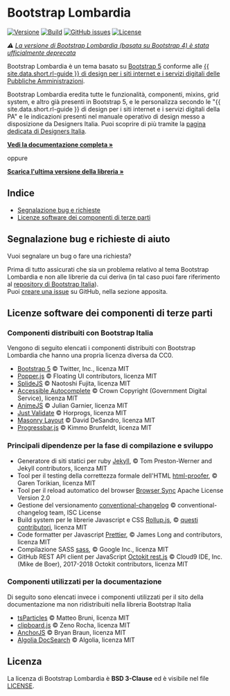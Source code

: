 # Bootstrap Lombardia

[![Versione](https://img.shields.io/npm/v/bootstrap-lombardia.svg?logo=npm)](https://github.com/RegioneLombardia/bootstrap-lombardia/releases)
[![Build](https://github.com/RegioneLombardia/bootstrap-lombardia/actions/workflows/publish-release.yml/badge.svg)](https://github.com/RegioneLombardia/bootstrap-lombardia/actions)
[![GitHub issues](https://img.shields.io/github/issues/RegioneLombardia/bootstrap-lombardia.svg)](https://github.com/RegioneLombardia/bootstrap-lombardia/issues)
[![License](https://img.shields.io/github/license/RegioneLombardia/bootstrap-lombardia.svg)](https://github.com/RegioneLombardia/bootstrap-lombardia/blob/main/LICENSE)


_⚠️ [La versione di Bootstrap Lombardia (basata su Bootstrap 4) è stata ufficialmente deprecata](https://github.com/italia/bootstrap-lombardia/tree/1.x)_

Bootstrap Lombardia è un tema basato su [Bootstrap 5](https://getbootstrap.com/docs/5.1/getting-started/introduction/) conforme alle [{{ site.data.short.rl-guide }} di design per i siti internet e i servizi digitali delle Pubbliche Amministrazioni](https://docs.italia.it/italia/design/lg-design-servizi-web/).

Bootstrap Lombardia eredita tutte le funzionalità, componenti, mixins, grid system, e altro già presenti in Bootstrap 5, e le personalizza secondo le "{{ site.data.short.rl-guide }} di design per i siti internet e i servizi digitali della PA" e le indicazioni presenti nel manuale operativo di design messo a disposizione da Designers Italia. Puoi scoprire di più tramite la [pagina dedicata di Designers Italia](https://designers.italia.it/linee-guida).

**[Vedi la documentazione completa »](https://regionelombardia.github.io/bootstrap-lombardia/)**

oppure

**[Scarica l'ultima versione della libreria »](https://github.com/regionelombardia/bootstrap-lombardia/releases)**

## Indice

- [Segnalazione bug e richieste](#segnalazione-bug-e-richieste-di-aiuto)
- [Licenze software dei componenti di terze parti](#licenze-software-dei-componenti-di-terze-parti)

## Segnalazione bug e richieste di aiuto

Vuoi segnalare un bug o fare una richiesta?

Prima di tutto assicurati che sia un problema relativo al tema Bootstrap Lombardia e non alle librerie da cui deriva
(in tal caso puoi fare riferimento al [repository di Bootstrap Italia](https://github.com/italia/bootstrap-italia)).  
Puoi [creare una issue](https://github.com/RegioneLombardia/bootstrap-lombardia/issues) su GitHub, nella sezione apposita.


## Licenze software dei componenti di terze parti

### Componenti distribuiti con Bootstrap Italia

Vengono di seguito elencati i componenti distribuiti con Bootstrap Lombardia che hanno una propria licenza diversa da CC0.

- [Bootstrap 5](https://getbootstrap.com) © Twitter, Inc., licenza MIT
- [Popper.js](https://popper.js.org) © Floating UI contributors, licenza MIT
- [SplideJS](https://splidejs.com) © Naotoshi Fujita, licenza MIT
- [Accessible Autocomplete](https://alphagov.github.io/accessible-autocomplete) © Crown Copyright (Government Digital Service), licenza MIT
- [AnimeJS](https://animejs.com) © Julian Garnier, licenza MIT
- [Just Validate](https://just-validate.dev) © Horprogs, licenza MIT
- [Masonry Layout](https://masonry.desandro.com) © David DeSandro, licenza MIT
- [Progressbar.js](https://kimmobrunfeldt.github.io/progressbar.js) © Kimmo Brunfeldt, licenza MIT

### Principali dipendenze per la fase di compilazione e sviluppo

- Generatore di siti statici per ruby [Jekyll](https://jekyllrb.com), © Tom Preston-Werner and Jekyll contributors, licenza MIT
- Tool per il testing della correttezza formale dell'HTML [html-proofer](https://github.com/gjtorikian/html-proofer), © Garen Torikian, licenza MIT
- Tool per il reload automatico del browser [Browser Sync](https://www.browsersync.io/) Apache License Version 2.0
- Gestione del versionamento [conventional-changelog](https://github.com/conventional-changelog/conventional-changelog/) © conventional-changelog team, ISC License
- Build system per le librerie Javascript e CSS [Rollup.js](https://rollupjs.org/), © [questi contributori](https://github.com/rollup/rollup/graphs/contributors), licenza MIT
- Code formatter per Javascript [Prettier](https://prettier.io/), © James Long and contributors, licenza MIT
- Compilazione SASS [sass](https://github.com/sass/dart-sass), © Google Inc., licenza MIT
- GitHub REST API client per JavaScript [Octokit rest.js](https://octokit.github.io/rest.js/) © Cloud9 IDE, Inc. (Mike de Boer), 2017-2018 Octokit contributors, licenza MIT

### Componenti utilizzati per la documentazione

Di seguito sono elencati invece i componenti utilizzati per il sito della documentazione ma non ridistribuiti nella libreria Bootstrap Italia

- [tsParticles](https://particles.js.org/) © Matteo Bruni, licenza MIT
- [clipboard.js](https://clipboardjs.com/) © Zeno Rocha, licenza MIT
- [AnchorJS](https://www.bryanbraun.com/anchorjs/) © Bryan Braun, licenza MIT
- [Algolia DocSearch](https://docsearch.algolia.com/) © Algolia, licenza MIT

## Licenza

La licenza di Bootstrap Lombardia è **BSD 3-Clause** ed è visibile nel file [LICENSE](https://github.com/RegioneLombardia/bootstrap-lombardia/blob/main/LICENSE).
